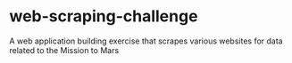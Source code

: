 # web-scraping-challenge
A web application building exercise that scrapes various websites for data related to the Mission to Mars
